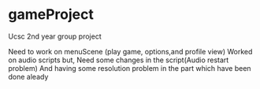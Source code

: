 # gameProject
Ucsc 2nd year group project

Need to work on menuScene (play game, options,and profile view)
Worked on audio scripts but, Need some changes in the script(Audio restart problem)
And having some resolution problem in the part which have been done aleady
